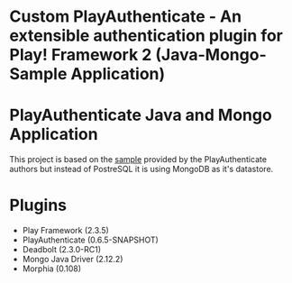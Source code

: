 Custom PlayAuthenticate - An extensible authentication plugin for Play! Framework 2 (Java-Mongo-Sample Application)
=================================


PlayAuthenticate Java and Mongo Application
=================================

This project is based on the [sample](https://github.com/joscha/play-authenticate/tree/master/samples/java/play-authenticate-usage) provided by the PlayAuthenticate authors but instead of PostreSQL it is using MongoDB as it's datastore.

Plugins
=======

+ Play Framework (2.3.5)
+ PlayAuthenticate (0.6.5-SNAPSHOT)
+ Deadbolt (2.3.0-RC1)
+ Mongo Java Driver (2.12.2)
+ Morphia (0.108)




